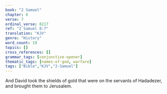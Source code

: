 ```yaml
---
book: "2 Samuel"
chapter: 8
verse: 7
ordinal_verse: 8217
ref: "2 Samuel 8:7"
translation: "KJV"
genre: "History"
word_count: 19
topics: []
cross_references: []
grammar_tags: [conjunctive-opener]
thematic_tags: [names-of-god, warfare]
tags: ["Bible","KJV","2-Samuel"]
---
```

And David took the shields of gold that were on the servants of Hadadezer, and brought them to Jerusalem.
